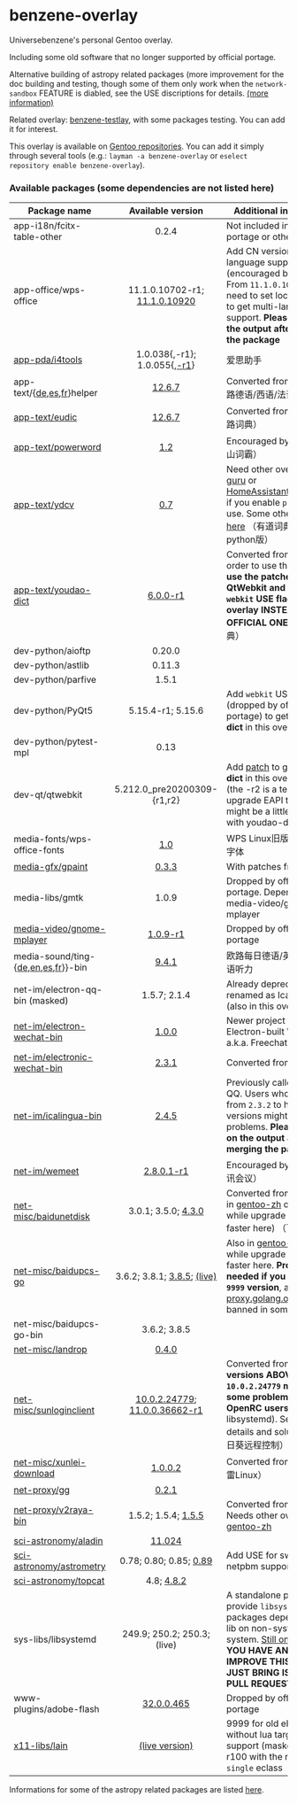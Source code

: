 # benzene-overlay
Universebenzene's personal Gentoo overlay.

Including some old software that no longer supported by official portage.

Alternative building of astropy related packages (more improvement for the doc building and testing, though some of them only work when the `network-sandbox` FEATURE is diabled, see the USE discriptions for details. [(more information)](https://github.com/Universebenzene/benzene-overlay/tree/master/dev-python#informations-for-astropy-related-packages)

Related overlay: [benzene-testlay](https://github.com/Universebenzene/benzene-testlay), with some packages testing. You can add it for interest.

This overlay is available on [Gentoo repositories](https://overlays.gentoo.org). You can add it simply through several tools (e.g.: `layman -a benzene-overlay` or `eselect repository enable benzene-overlay`).

### Available packages (some dependencies are not listed here)

Package name | Available version | Additional information
------------ | :---------------: | ----------------------
app-i18n/fcitx-table-other                                                        | 0.2.4                                         | Not included in official portage or other overlays
app-office/wps-office                                                             | 11.1.0.10702-r1; [11.1.0.10920](https://github.com/Universebenzene/benzene-overlay/blob/master/app-office/wps-office/wps-office-11.1.0.10920.ebuild) | Add CN version and more language support (encouraged by [AUR](https://aur.archlinux.org/packages/?O=0&SeB=nd&K=wps-office&outdated=&SB=n&SO=a&PP=50&do_Search=Go)). From `11.1.0.10702` you need to set locale outside to get multi-language support. **Please focus on the output after merging the package**
[app-pda/i4tools](https://www.i4.cn/pro_pc.html)                                  | 1.0.038{,-r1}; 1.0.055{,[-r1](https://github.com/Universebenzene/benzene-overlay/blob/master/app-pda/i4tools/i4tools-1.0.055-r1.ebuild)} | 爱思助手
app-text/{[de](https://www.eudic.net/v4/de/app/download),[es](https://www.eudic.net/v4/es/app/download),[fr](https://www.eudic.net/v4/fr/app/download)}helper | [12.6.7](https://github.com/Universebenzene/benzene-overlay/tree/master/app-text) | Converted from [AUR](https://aur.archlinux.org/packages/frhelper) （欧路德语/西语/法语助手）
[app-text/eudic](https://www.eudic.net/v4/en/app/download)                        | [12.6.7](https://github.com/Universebenzene/benzene-overlay/blob/master/app-text/eudic/eudic-12.6.7.ebuild)                              | Converted from [AUR](https://aur.archlinux.org/packages/eudic) （欧路词典）
[app-text/powerword](http://www.iciba.com)                                        | [1.2](https://github.com/Universebenzene/benzene-overlay/blob/master/app-text/powerword/powerword-1.2.ebuild)                            | Encouraged by [AUR](https://aur.archlinux.org/packages/powerword-bin) （金山词霸）
[app-text/ydcv](https://github.com/felixonmars/ydcv)                              | [0.7](https://github.com/Universebenzene/benzene-overlay/blob/master/app-text/ydcv/ydcv-0.7.ebuild)                                      | Need other overlays (like [guru](https://wiki.gentoo.org/wiki/Project:GURU) or [HomeAssistantRepository](https://git.edevau.net/onkelbeh/HomeAssistantRepository)) if you enable `pkg-info` use. Some other issues [here](https://forums.gentoo.org/viewtopic-p-8352006.html) （有道词典命令行-python版）
[app-text/youdao-dict](https://cidian.youdao.com/multi.html#linuxAll)             | [6.0.0-r1](https://github.com/Universebenzene/benzene-overlay/blob/master/app-text/youdao-dict/youdao-dict-6.0.0-r1.ebuild)              | Converted from [AUR](https://aur.archlinux.org/packages/youdao-dict). In order to use this you **must use the patched QtWebkit and PyQt5 with `webkit` USE flag in this overlay INSTEAD OF THE OFFICIAL ONE** （有道词典）
dev-python/aioftp                                                                 | 0.20.0                                        |
dev-python/astlib                                                                 | 0.11.3                                        |
dev-python/parfive                                                                | 1.5.1                                         |
dev-python/PyQt5                                                                  | 5.15.4-r1; 5.15.6                             | Add `webkit` USE flag (dropped by official portage) to get **youdao-dict** in this overlay work
dev-python/pytest-mpl                                                             | 0.13                                          |
dev-qt/qtwebkit                                                                   | 5.212.0\_pre20200309-{r1,r2}                  | Add [patch](https://github.com/Universebenzene/benzene-overlay/blob/master/dev-qt/qtwebkit/files/qtwebkit-5.212.0_pre20200309-position.patch) to get **youdao-dict** in this overlay work (the -r2 is a test for upgrade EAPI to 8, and might be a little buggy with youdao-dict.)
media-fonts/wps-office-fonts                                                      | [1.0](https://github.com/Universebenzene/benzene-overlay/blob/master/media-fonts/wps-office-fonts/wps-office-fonts-1.0.ebuild)           | WPS Linux旧版自带方正系字体
[media-gfx/gpaint](https://savannah.gnu.org/projects/gpaint)                      | [0.3.3](https://github.com/Universebenzene/benzene-overlay/blob/master/media-gfx/gpaint/gpaint-0.3.3.ebuild)                             | With patches from Debian
media-libs/gmtk                                                                   | 1.0.9                                         | Dropped by official portage. Dependency of media-video/gnome-mplayer
[media-video/gnome-mplayer](https://sites.google.com/site/kdekorte2/gnomemplayer) | [1.0.9-r1](https://github.com/Universebenzene/benzene-overlay/blob/master/media-video/gnome-mplayer/gnome-mplayer-1.0.9-r1.ebuild)       | Dropped by official portage
media-sound/ting-{[de](https://www.eudic.net/v4/de/app/ting),[en](https://www.eudic.net/v4/en/app/ting),[es](https://www.eudic.net/v4/es/app/ting),[fr](https://www.eudic.net/v4/fr/app/ting)}}-bin                          | [9.4.1](https://github.com/Universebenzene/benzene-overlay/tree/master/media-sound) | 欧路每日德语/英语/西语/法语听力
net-im/electron-qq-bin (masked)                                                   | 1.5.7; 2.1.4                                  | Already deprecated and renamed as Icalingua (also in this overlay)
[net-im/electron-wechat-bin](https://github.com/eNkru/freechat)                   | [1.0.0](https://github.com/Universebenzene/benzene-overlay/blob/master/net-im/electron-wechat-bin/electron-wechat-bin-1.0.0.ebuild)      | Newer project of Electron-built WeChat, a.k.a. Freechat
[net-im/electronic-wechat-bin](https://github.com/kooritea/electronic-wechat)     | [2.3.1](https://github.com/Universebenzene/benzene-overlay/tree/master/net-im/electronic-wechat-bin)                                     | Converted from [AUR](https://aur.archlinux.org/packages/electronic-wechat-bin)
[net-im/icalingua-bin](https://github.com/Clansty/Icalingua)                      | [2.4.5](https://github.com/Universebenzene/benzene-overlay/blob/master/net-im/icalingua-bin/icalingua-bin-2.4.5.ebuild)                  | Previously called Electron QQ. Users who upgrade from `2.3.2` to higher versions might get problems. **Please focus on the output after merging the package**
[net-im/wemeet](https://source.meeting.qq.com/download-center.html)               | [2.8.0.1-r1](https://github.com/Universebenzene/benzene-overlay/blob/master/net-im/wemeet/wemeet-2.8.0.1-r1.ebuild)                      | Encouraged by [AUR](https://aur.archlinux.org/packages/wemeet-bin) （腾讯会议）
[net-misc/baidunetdisk](https://pan.baidu.com/download)                           | 3.0.1; 3.5.0; [4.3.0](https://github.com/Universebenzene/benzene-overlay/blob/master/net-misc/baidunetdisk/baidunetdisk-4.3.0.ebuild)    | Converted from [AUR](https://aur.archlinux.org/packages/baidunetdisk-bin) (Also in [gentoo-zh](https://github.com/microcai/gentoo-zh) overlay, while upgrade will be faster here) （百度网盘）
[net-misc/baidupcs-go](https://github.com/qjfoidnh/BaiduPCS-Go)                   | 3.6.2; 3.8.1; [3.8.5](https://github.com/Universebenzene/benzene-overlay/blob/master/net-misc/baidupcs-go/baidupcs-go-3.8.5.ebuild); [(live)](https://github.com/Universebenzene/benzene-overlay/blob/master/net-misc/baidupcs-go/baidupcs-go-9999.ebuild) | Also in [gentoo-zh](https://github.com/microcai/gentoo-zh) overlay, while upgrade will be faster here. **Proxy may needed if you use the `9999` version**, as the [proxy.golang.org](https://proxy.golang.org) is banned in some regions
net-misc/baidupcs-go-bin                                                          | 3.6.2; 3.8.5 |
[net-misc/landrop](https://landrop.app)                                           | [0.4.0](https://github.com/Universebenzene/benzene-overlay/blob/master/net-misc/landrop/landrop-0.4.0.ebuild)                            |
[net-misc/sunloginclient](https://sunlogin.oray.com/download)                     | [10.0.2.24779](https://github.com/Universebenzene/benzene-overlay/blob/master/net-misc/sunloginclient/sunloginclient-10.0.2.24779.ebuild); [11.0.0.36662-r1](https://github.com/Universebenzene/benzene-overlay/blob/master/net-misc/sunloginclient/sunloginclient-11.0.0.36662-r1.ebuild) | Converted from [AUR](https://aur.archlinux.org/packages/sunloginclient), but **versions ABOVE `10.0.2.24779` may have some problem with OpenRC users** (needs libsystemd). See [here](https://github.com/Universebenzene/benzene-overlay/tree/master/net-misc/sunloginclient#note-for-sunloginclient) for details and solutions（向日葵远程控制）
[net-misc/xunlei-download](https://www.xunlei.com)                                | [1.0.0.2](https://github.com/Universebenzene/benzene-overlay/blob/master/net-misc/xunlei-download/xunlei-download-1.0.0.2.ebuild)        | Converted from [AUR](https://aur.archlinux.org/packages/xunlei-bin) （迅雷Linux）
[net-proxy/gg](https://github.com/mzz2017/gg)                                     | [0.2.1](https://github.com/Universebenzene/benzene-overlay/blob/master/net-proxy/gg/gg-0.2.1.ebuild)                                     |
[net-proxy/v2raya-bin](https://v2raya.org)                                        | 1.5.2; 1.5.4; [1.5.5](https://github.com/Universebenzene/benzene-overlay/blob/master/net-proxy/v2raya-bin/v2raya-bin-1.5.5.ebuild)       | Converted from [AUR](https://aur.archlinux.org/packages/v2raya-bin). Needs other overlays like [gentoo-zh](https://github.com/microcai/gentoo-zh)
[sci-astronomy/aladin](https://aladin.u-strasbg.fr/aladin.gml)                    | [11.024](https://github.com/Universebenzene/benzene-overlay/blob/master/sci-astronomy/aladin/aladin-11.024.ebuild)                       |
[sci-astronomy/astrometry](https://astrometry.net)                                | 0.78; 0.80; 0.85; [0.89](https://github.com/Universebenzene/benzene-overlay/blob/master/sci-astronomy/astrometry/astrometry-0.89.ebuild) | Add USE for switching the netpbm support
[sci-astronomy/topcat](http://www.star.bris.ac.uk/~mbt/topcat)                    | 4.8; [4.8.2](https://github.com/Universebenzene/benzene-overlay/blob/master/sci-astronomy/topcat/topcat-4.8.2.ebuild)                    |
sys-libs/libsystemd                                                               | 249.9; 250.2; 250.3; (live)                   | A standalone package to provide `libsystemd.so` for packages depend on the lib on non-systemd system. [Still on trial](https://github.com/Universebenzene/benzene-overlay/tree/master/sys-libs/libsystemd). **IF YOU HAVE ANY IDEA TO IMPROVE THIS PACKAGE JUST BRING ISSUES OR PULL REQUESTS.**
www-plugins/adobe-flash                                                           | [32.0.0.465](https://github.com/Universebenzene/benzene-overlay/blob/master/www-plugins/adobe-flash/adobe-flash-32.0.0.465.ebuild)       | Dropped by official portage
[x11-libs/lain](https://github.com/lcpz/lain)                                     | [(live version)](https://github.com/Universebenzene/benzene-overlay/blob/master/x11-libs/lain/lain-9999-r100.ebuild)                     | 9999 for old ebuild without lua targets support (masked); 9999-r100 with the new `lua-single` eclass

Informations for some of the astropy related packages are listed [here](https://github.com/Universebenzene/benzene-overlay/tree/master/dev-python#informations-for-astropy-related-packages).
